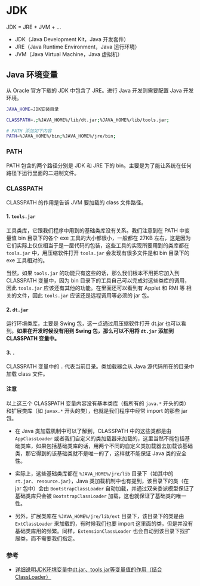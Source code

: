 # JDK

JDK = JRE + JVM + ...

- JDK（Java Development Kit，Java 开发套件）
- JRE（Java Runtime Environment，Java 运行环境）
- JVM（Java Virtual Machine，Java 虚拟机）


## Java 环境变量

从 Oracle 官方下载的 JDK 中包含了 JRE。进行 Java 开发则需要配置 Java  开发环境。

```bash
JAVA_HOME=JDK安装目录

CLASSPATH=.;%JAVA_HOME%/lib/dt.jar;%JAVA_HOME%/lib/tools.jar;

# PATH 添加如下内容
PATH=%JAVA_HOME%/bin;%JAVA_HOME%/jre/bin;
```

### PATH

PATH 包含的两个路径分别是 JDK 和 JRE 下的 bin。主要是为了能让系统在任何路径下运行里面的二进制文件。


### CLASSPATH

CLASSPATH 的作用是告诉 JVM 要加载的 class 文件路径。

#### 1. `tools.jar`

工具类库，它跟我们程序中用到的基础类库没有关系。我们注意到在 PATH 中变量值 bin 目录下的各个 exe 工具的大小都很小，一般都在 27KB 左右，这是因为它们实际上仅仅相当于是一层代码的包装，这些工具的实现所要用到的类库都在 `tools.jar` 中，用压缩软件打开 `tools.jar` 会发现有很多文件是和 bin 目录下的 exe 工具相对的。

当然，如果 `tools.jar` 的功能只有这些的话，那么我们根本不用把它加入到 CLASSPATH 变量中，因为 bin 目录下的工具自己可以完成对这些类库的调用，因此 `tools.jar` 应该还有其他的功能。在里面还可以看到有 Applet 和 RMI 等 相关的文件，因此 `tools.jar` 应该还是远程调用等必须的 jar 包。


#### 2. `dt.jar`

运行环境类库，主要是 Swing 包，这一点通过用压缩软件打开 dt.jar 也可以看到。**如果在开发时候没有用到 Swing 包，那么可以不用将 `dt.jar` 添加到 CLASSPATH 变量中。**


#### 3. `.`

CLASSPATH 变量中的 `.` 代表当前目录。类加载器会从 Java 源代码所在的目录中加载 class 文件。


#### 注意

以上这三个 CLASSPATH 变量内容没有基本类库（指所有的 `java.*` 开头的类）和扩展类库（如 `javax.*` 开头的类），也就是我们程序中经常 import 的那些 jar 包。

- 在 Java 类加载机制中可以了解到，CLASSPATH 中的这些类都是由 `AppClassLoader` 或者我们自定义的类加载器来加载的，这里当然不能包括基础类库，如果包括基础类库的话，用两个不同的自定义类加载器去加载该基础类，那它得到的该基础类就不是唯一的了，这样就不能保证 Java 类的安全性。

- 实际上，这些基础类库都在 `%JAVA_HOME%/jre/lib` 目录下（如其中的 `rt.jar`、`resource.jar`），Java 类加载机制中也有提到，该目录下的类（在 jar 包中）会由 `BootstrapClassLoader` 自动加载，并通过双亲委派模型保证了基础类库只会被 `BootstrapClassLoader` 加载，这也就保证了基础类的唯一性。

- 另外，扩展类库在 `%JAVA_HOME%/jre/lib/ext` 目录下，该目录下的类是由 `ExtClassLoader` 来加载的，有时候我们也要 import 这里面的类，但是并没有基础类库用的频繁。同样，`ExtensionClassLoader` 也会自动到该目录下找扩展类，而不需要我们指定。


### 参考

- [详细说明JDK环境变量中dt.jar、tools.jar等变量值的作用（结合ClassLoader）](https://blog.csdn.net/ns_code/article/details/18547959)